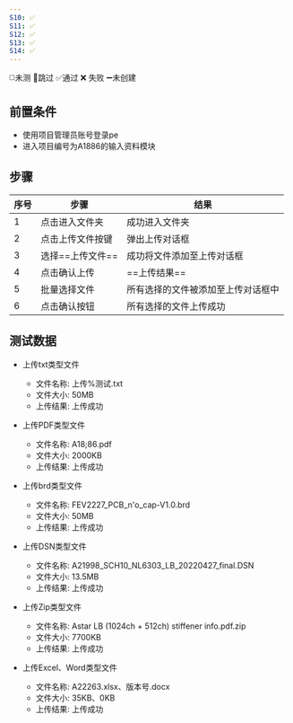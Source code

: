 ```yaml
---
S10: ✅
S11: ✅
S12: ✅
S13: ✅
S14: ✅
---
```

◻️未测    🚫跳过     ✅通过    ❌ 失败    ➖未创建

## 前置条件

- 使用项目管理员账号登录pe
- 进入项目编号为A1886的输入资料模块

## 步骤

| 序号  | 步骤         | 结果                |
| --- | ---------- | ----------------- |
| 1   | 点击进入文件夹    | 成功进入文件夹           |
| 2   | 点击上传文件按键   | 弹出上传对话框           |
| 3   | 选择==上传文件== | 成功将文件添加至上传对话框     |
| 4   | 点击确认上传     | ==上传结果==          |
| 5   | 批量选择文件     | 所有选择的文件被添加至上传对话框中 |
| 6   | 点击确认按钮     | 所有选择的文件上传成功       |

## 测试数据

- 上传txt类型文件
	- 文件名称: 上传%测试.txt
	- 文件大小: 50MB
	- 上传结果: 上传成功

- 上传PDF类型文件
	- 文件名称: A18;86.pdf
	- 文件大小: 2000KB
	- 上传结果: 上传成功

- 上传brd类型文件
	- 文件名称: FEV2227_PCB_n'o_cap-V1.0.brd
	- 文件大小: 50MB
	- 上传结果: 上传成功

- 上传DSN类型文件
	- 文件名称: A21998_SCH10_NL6303_LB_20220427_final.DSN
	- 文件大小: 13.5MB
	- 上传结果: 上传成功

- 上传Zip类型文件
	- 文件名称: Astar LB (1024ch + 512ch) stiffener info.pdf.zip
	- 文件大小: 7700KB
	- 上传结果: 上传成功

- 上传Excel、Word类型文件
	- 文件名称: A22263.xlsx、版本号.docx
	- 文件大小: 35KB、0KB
	- 上传结果: 上传成功
